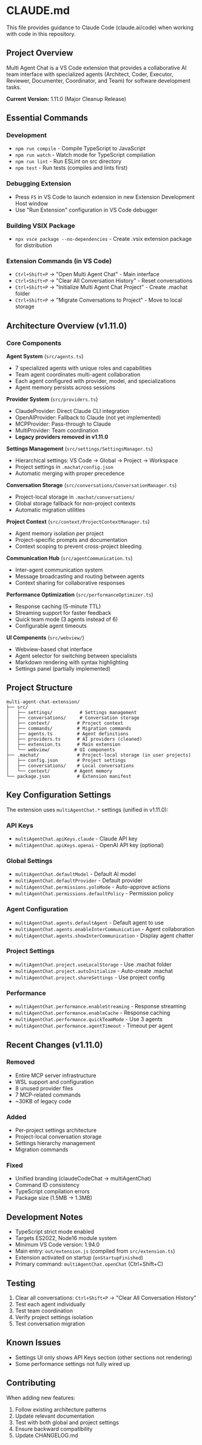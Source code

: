 # CLAUDE.md

This file provides guidance to Claude Code (claude.ai/code) when working with code in this repository.

## Project Overview

Multi Agent Chat is a VS Code extension that provides a collaborative AI team interface with specialized agents (Architect, Coder, Executor, Reviewer, Documenter, Coordinator, and Team) for software development tasks.

**Current Version:** 1.11.0 (Major Cleanup Release)

## Essential Commands

### Development
- `npm run compile` - Compile TypeScript to JavaScript
- `npm run watch` - Watch mode for TypeScript compilation
- `npm run lint` - Run ESLint on src directory
- `npm test` - Run tests (compiles and lints first)

### Debugging Extension
- Press `F5` in VS Code to launch extension in new Extension Development Host window
- Use "Run Extension" configuration in VS Code debugger

### Building VSIX Package
- `npx vsce package --no-dependencies` - Create .vsix extension package for distribution

### Extension Commands (in VS Code)
- `Ctrl+Shift+P` → "Open Multi Agent Chat" - Main interface
- `Ctrl+Shift+P` → "Clear All Conversation History" - Reset conversations
- `Ctrl+Shift+P` → "Initialize Multi Agent Chat Project" - Create .machat folder
- `Ctrl+Shift+P` → "Migrate Conversations to Project" - Move to local storage

## Architecture Overview (v1.11.0)

### Core Components

**Agent System** (`src/agents.ts`)
- 7 specialized agents with unique roles and capabilities
- Team agent coordinates multi-agent collaboration
- Each agent configured with provider, model, and specializations
- Agent memory persists across sessions

**Provider System** (`src/providers.ts`)
- ClaudeProvider: Direct Claude CLI integration
- OpenAIProvider: Fallback to Claude (not yet implemented)
- MCPProvider: Pass-through to Claude
- MultiProvider: Team coordination
- **Legacy providers removed in v1.11.0**

**Settings Management** (`src/settings/SettingsManager.ts`)
- Hierarchical settings: VS Code → Global → Project → Workspace
- Project settings in `.machat/config.json`
- Automatic merging with proper precedence

**Conversation Storage** (`src/conversations/ConversationManager.ts`)
- Project-local storage in `.machat/conversations/`
- Global storage fallback for non-project contexts
- Automatic migration utilities

**Project Context** (`src/context/ProjectContextManager.ts`)
- Agent memory isolation per project
- Project-specific prompts and documentation
- Context scoping to prevent cross-project bleeding

**Communication Hub** (`src/agentCommunication.ts`)
- Inter-agent communication system
- Message broadcasting and routing between agents
- Context sharing for collaborative responses

**Performance Optimization** (`src/performanceOptimizer.ts`)
- Response caching (5-minute TTL)
- Streaming support for faster feedback
- Quick team mode (3 agents instead of 6)
- Configurable agent timeouts

**UI Components** (`src/webview/`)
- Webview-based chat interface
- Agent selector for switching between specialists
- Markdown rendering with syntax highlighting
- Settings panel (partially implemented)

## Project Structure

```
multi-agent-chat-extension/
├── src/
│   ├── settings/          # Settings management
│   ├── conversations/     # Conversation storage
│   ├── context/          # Project context
│   ├── commands/         # Migration commands
│   ├── agents.ts         # Agent definitions
│   ├── providers.ts      # AI providers (cleaned)
│   ├── extension.ts      # Main extension
│   └── webview/         # UI components
├── .machat/              # Project-local storage (in user projects)
│   ├── config.json       # Project settings
│   ├── conversations/    # Local conversations
│   └── context/         # Agent memory
└── package.json          # Extension manifest
```

## Key Configuration Settings

The extension uses `multiAgentChat.*` settings (unified in v1.11.0):

### API Keys
- `multiAgentChat.apiKeys.claude` - Claude API key
- `multiAgentChat.apiKeys.openai` - OpenAI API key (optional)

### Global Settings
- `multiAgentChat.defaultModel` - Default AI model
- `multiAgentChat.defaultProvider` - Default provider
- `multiAgentChat.permissions.yoloMode` - Auto-approve actions
- `multiAgentChat.permissions.defaultPolicy` - Permission policy

### Agent Configuration
- `multiAgentChat.agents.defaultAgent` - Default agent to use
- `multiAgentChat.agents.enableInterCommunication` - Agent collaboration
- `multiAgentChat.agents.showInterCommunication` - Display agent chatter

### Project Settings
- `multiAgentChat.project.useLocalStorage` - Use .machat folder
- `multiAgentChat.project.autoInitialize` - Auto-create .machat
- `multiAgentChat.project.shareSettings` - Use project config

### Performance
- `multiAgentChat.performance.enableStreaming` - Response streaming
- `multiAgentChat.performance.enableCache` - Response caching
- `multiAgentChat.performance.quickTeamMode` - Use 3 agents
- `multiAgentChat.performance.agentTimeout` - Timeout per agent

## Recent Changes (v1.11.0)

### Removed
- Entire MCP server infrastructure
- WSL support and configuration
- 8 unused provider files
- 7 MCP-related commands
- ~30KB of legacy code

### Added
- Per-project settings architecture
- Project-local conversation storage
- Settings hierarchy management
- Migration commands

### Fixed
- Unified branding (claudeCodeChat → multiAgentChat)
- Command ID consistency
- TypeScript compilation errors
- Package size (1.5MB → 1.3MB)

## Development Notes

- TypeScript strict mode enabled
- Targets ES2022, Node16 module system
- Minimum VS Code version: 1.94.0
- Main entry: `out/extension.js` (compiled from `src/extension.ts`)
- Extension activated on startup (`onStartupFinished`)
- Primary command: `multiAgentChat.openChat` (Ctrl+Shift+C)

## Testing

1. Clear all conversations: `Ctrl+Shift+P` → "Clear All Conversation History"
2. Test each agent individually
3. Test team coordination
4. Verify project settings isolation
5. Test conversation migration

## Known Issues

- Settings UI only shows API Keys section (other sections not rendering)
- Some performance settings not fully wired up

## Contributing

When adding new features:
1. Follow existing architecture patterns
2. Update relevant documentation
3. Test with both global and project settings
4. Ensure backward compatibility
5. Update CHANGELOG.md